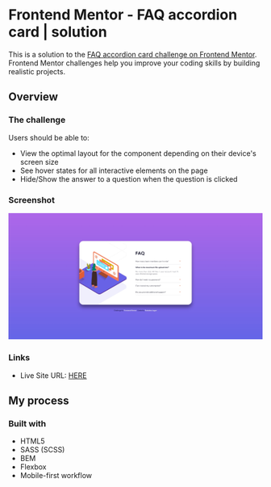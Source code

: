 # Frontend Mentor - FAQ accordion card | solution

This is a solution to the [FAQ accordion card challenge on Frontend Mentor](https://www.frontendmentor.io/challenges/faq-accordion-card-XlyjD0Oam). Frontend Mentor challenges help you improve your coding skills by building realistic projects.

## Overview

### The challenge

Users should be able to:

- View the optimal layout for the component depending on their device's screen size
- See hover states for all interactive elements on the page
- Hide/Show the answer to a question when the question is clicked

### Screenshot

![](./screenshot.jpg)

### Links

- Live Site URL: [HERE](https://radoslawlagan.github.io/FAQ-accordion-card/)

## My process

### Built with

- HTML5
- SASS (SCSS)
- BEM
- Flexbox
- Mobile-first workflow
